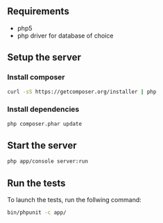 ## Requirements

* php5
* php driver for database of choice

## Setup the server

### Install composer
```bash
curl -sS https://getcomposer.org/installer | php
```

### Install dependencies

```bash
php composer.phar update
```

## Start the server

```bash
php app/console server:run
```

## Run the tests
To launch the tests, run the follwing command:

```bash
bin/phpunit -c app/
```
